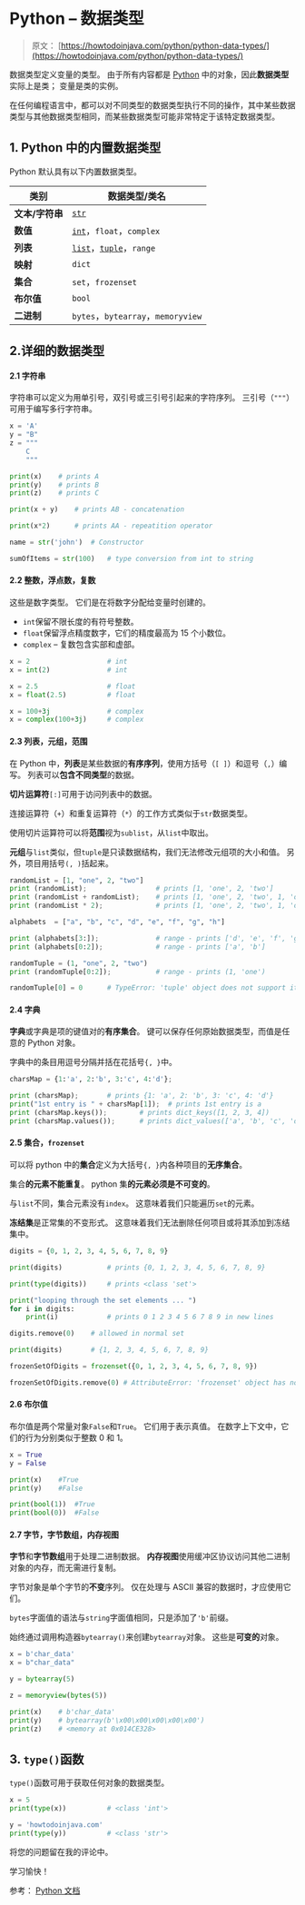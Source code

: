 # Python – 数据类型

> 原文： [https://howtodoinjava.com/python/python-data-types/](https://howtodoinjava.com/python/python-data-types/)

数据类型定义变量的类型。 由于所有内容都是 [Python](https://howtodoinjava.com/python-tutorial/) 中的对象，因此**数据类型**实际上是类； 变量是类的实例。

在任何编程语言中，都可以对不同类型的数据类型执行不同的操作，其中某些数据类型与其他数据类型相同，而某些数据类型可能非常特定于该特定数据类型。

## 1\. Python 中的内置数据类型

Python 默认具有以下内置数据类型。

| 类别 | 数据类型/类名 |
| --- | --- |
| **文本/字符串** | [`str`](https://howtodoinjava.com/python/python-strings/) |
| **数值** | [`int`](https://howtodoinjava.com/python/python-integer-ints/)，`float`，`complex` |
| **列表** | [`list`](https://howtodoinjava.com/python/python-lists/)，[`tuple`](https://howtodoinjava.com/python/python-tuples/)，`range` |
| **映射** | `dict` |
| **集合** | `set`，`frozenset` |
| **布尔值** | `bool` |
| **二进制** | `bytes`，`bytearray`，`memoryview` |

## 2.详细的数据类型

#### 2.1 字符串

字符串可以定义为用单引号，双引号或三引号引起来的字符序列。 三引号（`"""`）可用于编写多行字符串。

```py
x = 'A'
y = "B"
z = """
	C
	"""

print(x)	# prints A
print(y)	# prints B
print(z)	# prints C

print(x + y)	# prints AB	- concatenation

print(x*2)		# prints AA - repeatition operator

name = str('john')	# Constructor

sumOfItems = str(100)	# type conversion from int to string

```

#### 2.2 整数，浮点数，复数

这些是数字类型。 它们是在将数字分配给变量时创建的。

*   `int`保留不限长度的有符号整数。
*   `float`保留浮点精度数字，它们的精度最高为 15 个小数位。
*   `complex` – 复数包含实部和虚部。

```py
x = 2					# int
x = int(2)				# int	

x = 2.5					# float
x = float(2.5)			# float	

x = 100+3j				# complex
x = complex(100+3j) 	# complex

```

#### 2.3 列表，元组，范围

在 Python 中，**列表**是某些数据的**有序序列**，使用方括号（`[ ]`）和逗号（`,`）编写。 列表可以**包含不同类型**的数据。

**切片运算符**`[:]`可用于访问列表中的数据。

连接运算符（`+`）和重复运算符（`*`）的工作方式类似于`str`数据类型。

使用切片运算符可以将**范围**视为`sublist`，从`list`中取出。

**元组**与`list`类似，但`tuple`是只读数据结构，我们无法修改元组项的大小和值。 另外，项目用括号`(, )`括起来。

```py
randomList = [1, "one", 2, "two"]
print (randomList);  				# prints [1, 'one', 2, 'two']
print (randomList + randomList);  	# prints [1, 'one', 2, 'two', 1, 'one', 2, 'two']
print (randomList * 2);  			# prints [1, 'one', 2, 'two', 1, 'one', 2, 'two']

alphabets  = ["a", "b", "c", "d", "e", "f", "g", "h"]  

print (alphabets[3:]);  			# range - prints ['d', 'e', 'f', 'g', 'h']
print (alphabets[0:2]);  			# range - prints ['a', 'b']

randomTuple = (1, "one", 2, "two")
print (randomTuple[0:2]);  			# range - prints (1, 'one')

randomTuple[0] = 0		# TypeError: 'tuple' object does not support item assignment

```

#### 2.4 字典

**字典**或字典是项的键值对的**有序集合**。 键可以保存任何原始数据类型，而值是任意的 Python 对象。

字典中的条目用逗号分隔并括在花括号`{, }`中。

```py
charsMap = {1:'a', 2:'b', 3:'c', 4:'d'};   

print (charsMap); 		# prints {1: 'a', 2: 'b', 3: 'c', 4: 'd'}
print("1st entry is " + charsMap[1]);  # prints 1st entry is a
print (charsMap.keys());  		# prints dict_keys([1, 2, 3, 4])
print (charsMap.values());   	# prints dict_values(['a', 'b', 'c', 'd'])

```

#### 2.5 集合，`frozenset`

可以将 python 中的**集合**定义为大括号`{, }`内各种项目的**无序集合**。

集合**的元素不能重复**。 python 集**的元素必须是不可变的**。

与`list`不同，集合元素没有`index`。 这意味着我们只能遍历`set`的元素。

**冻结集**是正常集的不变形式。 这意味着我们无法删除任何项目或将其添加到冻结集中。

```py
digits = {0, 1, 2, 3, 4, 5, 6, 7, 8, 9}   

print(digits)  			# prints {0, 1, 2, 3, 4, 5, 6, 7, 8, 9}

print(type(digits))  	# prints <class 'set'>

print("looping through the set elements ... ")  
for i in digits:  
    print(i)  			# prints 0 1 2 3 4 5 6 7 8 9 in new lines

digits.remove(0)	# allowed in normal set

print(digits)		# {1, 2, 3, 4, 5, 6, 7, 8, 9}

frozenSetOfDigits = frozenset({0, 1, 2, 3, 4, 5, 6, 7, 8, 9})   

frozenSetOfDigits.remove(0)	# AttributeError: 'frozenset' object has no attribute 'remove'

```

#### 2.6 布尔值

布尔值是两个常量对象`False`和`True`。 它们用于表示真值。 在数字上下文中，它们的行为分别类似于整数 0 和 1。

```py
x = True
y = False

print(x)	#True
print(y)	#False

print(bool(1))	#True
print(bool(0))	#False

```

#### 2.7 字节，字节数组，内存视图

**字节**和**字节数组**用于处理二进制数据。 **内存视图**使用缓冲区协议访问其他二进制对象的内存，而无需进行复制。

字节对象是单个字节的**不变**序列。 仅在处理与 ASCII 兼容的数据时，才应使用它们。

`bytes`字面值的语法与`string`字面值相同，只是添加了`'b'`前缀。

始终通过调用构造器`bytearray()`来创建`bytearray`对象。 这些是**可变的**对象。

```py
x = b'char_data'
x = b"char_data"

y = bytearray(5)

z = memoryview(bytes(5))

print(x)	# b'char_data'
print(y)	# bytearray(b'\x00\x00\x00\x00\x00')
print(z)	# <memory at 0x014CE328>

```

## 3\. `type()`函数

`type()`函数可用于获取任何对象的数据类型。

```py
x = 5
print(type(x))			# <class 'int'>

y = 'howtodoinjava.com'
print(type(y))			# <class 'str'>

```

将您的问题留在我的评论中。

学习愉快！

参考： [Python 文档](https://docs.python.org/3/library/stdtypes.html)